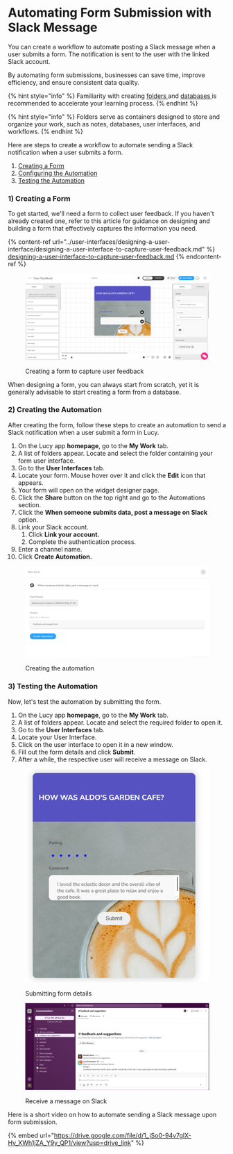 # Automating Form Submission with Slack Message

You can create a workflow to automate posting a Slack message when a user submits a form. The notification is sent to the user with the linked Slack account.

By automating form submissions, businesses can save time, improve efficiency, and ensure consistent data quality.

{% hint style="info" %}
Familiarity with creating [folders ](../creating-a-new-folder.md)and [databases ](../databases/creating-and-editing-databases/)is recommended to accelerate your learning process.
{% endhint %}

{% hint style="info" %}
Folders serve as containers designed to store and organize your work, such as notes, databases, user interfaces, and workflows.
{% endhint %}

Here are steps to create a workflow to automate sending a Slack notification when a user submits a form.

1. [Creating a Form](automating-form-submission-with-slack-message.md#id-1-creating-a-form)
2. [Configuring the Automation](automating-form-submission-with-slack-message.md#id-2-configuring-the-automation)
3. [Testing the Automation](automating-form-submission-with-slack-message.md#id-3-testing-the-automation)

### 1) Creating a Form

To get started, we'll need a form to collect user feedback. If you haven't already created one, refer to this article for guidance on designing and building a form that effectively captures the information you need.

{% content-ref url="../user-interfaces/designing-a-user-interface/designing-a-user-interface-to-capture-user-feedback.md" %}
[designing-a-user-interface-to-capture-user-feedback.md](../user-interfaces/designing-a-user-interface/designing-a-user-interface-to-capture-user-feedback.md)
{% endcontent-ref %}

<figure><img src="../../.gitbook/assets/image (38).png" alt=""><figcaption><p>Creating a form to capture user feedback</p></figcaption></figure>

When designing a form, you can always start from scratch, yet it is generally advisable to start creating a form from a database.

### 2) Creating the Automation

After creating the form, follow these steps to create an automation to send a Slack notification when a user submit a form in Lucy.&#x20;

1. On the Lucy app **homepage**, go to the **My Work** tab.
2. A list of folders appear. Locate and select the folder containing your form user interface.
3. Go to the **User Interfaces** tab.
4. Locate your form. Mouse hover over it and click the **Edit** icon that appears.
5. Your form will open on the widget designer page.
6. Click the **Share** button on the top right and go to the Automations section.
7. Click the **When someone submits data, post a message on Slack** option.
8. Link your Slack account.
   1. Click **Link your account.**
   2. Complete the authentication process.
9. Enter a channel name.
10. Click **Create Automation.**

<figure><img src="../../.gitbook/assets/image (35).png" alt=""><figcaption><p>Creating the automation</p></figcaption></figure>

### 3) Testing the Automation

Now, let's test the automation by submitting the form.

1. On the Lucy app **homepage**, go to the **My Work** tab.
2. A list of folders appear. Locate and select the required folder to open it.
3. Go to the **User Interfaces** tab.
4. Locate your User Interface.
5. Click on the user interface to open it in a new window.
6. Fill out the form details and click **Submit**.
7. After a while, the respective user will receive a message on Slack.



<figure><img src="../../.gitbook/assets/image (36).png" alt="" width="426"><figcaption><p>Submitting form details</p></figcaption></figure>

<figure><img src="../../.gitbook/assets/image (37).png" alt=""><figcaption><p>Receive a message on Slack</p></figcaption></figure>

Here is a short video on how to automate sending a Slack message upon form submission.

{% embed url="https://drive.google.com/file/d/1_jSo0-94v7glX-Hv_XWh1jZA_Y9y_QP1/view?usp=drive_link" %}



